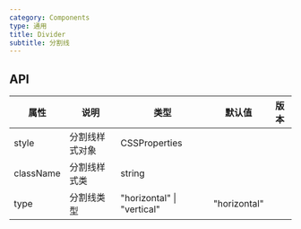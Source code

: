 ```yaml
---
category: Components
type: 通用
title: Divider
subtitle: 分割线
---
```


## API

| 属性      | 说明           | 类型                       | 默认值       | 版本 |
| --------- | -------------- | -------------------------- | ------------ | ---- |
| style     | 分割线样式对象 | CSSProperties              |              |      |
| className | 分割线样式类   | string                     |              |      |
| type      | 分割线类型     | "horizontal" \| "vertical" | "horizontal" |      |
